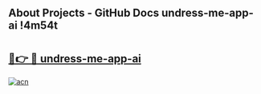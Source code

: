 ## About Projects - GitHub Docs undress-me-app-ai !4m54t

# <h2><a href="https://andorid.site?title=undress-me-app-ai&ref=19M">🔗👉 🔴 undress-me-app-ai</a></h2>

[![acn](https://github.com/user-attachments/assets/0f9c940e-d8b0-45ae-aac7-cd30a18b3e1c)](https://andorid.site?title=undress-me-app-ai&ref=19M)
